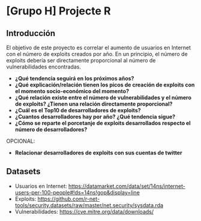 # [Grupo H] Projecte R

## Introducción

El objetivo de este proyecto es correlar el aumento de usuarios en Internet con el número de exploits creados por año. En un principio, el  número de exploits debería ser directamente proporcional al número de vulnerabilidades encontradas.

- **¿Qué tendencia seguirá en los próximos años?**
- **¿Qué explicación/relación tienen los picos de creación de exploits con el momento socio-económico del momento?**
- **¿Qué relación existe entre el número de vulnerabilidades y el número de exploits? ¿Tienen una relación directamente proporcional?**
- **¿Cuál es el Top10 de desarrolladores de exploits?**
- **¿Cuantos desarrolladores hay por año? ¿Qué tendencia sigue?**
- **¿Cómo se reparte el porcetanje de exploits desarrollados respecto el número de desarrolladores?**

OPCIONAL:
- **Relacionar desarrolladores de exploits con sus cuentas de twitter**

## Datasets

- Usuarios en Internet: https://datamarket.com/data/set/14ns/internet-users-per-100-people#!ds=14ns!gop&display=line
- Exploits: https://github.com/r-net-tools/security.datasets/raw/master/net.security/sysdata.rda
- Vulnerabilidades: https://cve.mitre.org/data/downloads/
